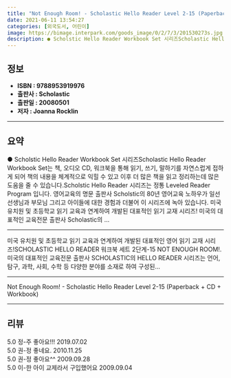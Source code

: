 ```yaml
---
title: "Not Enough Room! - Scholastic Hello Reader Level 2-15 (Paperback + CD + Workbook)"
date: 2021-06-11 13:54:27
categories: [외국도서, 어린이]
image: https://bimage.interpark.com/goods_image/0/2/7/3/201530273s.jpg
description: ● Scholstic Hello Reader Workbook Set 시리즈Scholastic Hello Reader Workbook Set는 책, 오디오 CD, 워크북을 통해 읽기, 쓰기, 말하기를 자연스럽게 접하게 되어 책의 내용을 체계적으로 익힐 수 있고 이후 더 많은 책을 읽고
---
```


## **정보**

- **ISBN : 9788953919976**
- **출판사 : Scholastic**
- **출판일 : 20080501**
- **저자 : Joanna Rocklin**

------



## **요약**

●  Scholstic Hello Reader Workbook Set 시리즈Scholastic Hello Reader Workbook Set는 책, 오디오 CD, 워크북을 통해 읽기, 쓰기, 말하기를 자연스럽게 접하게 되어 책의 내용을 체계적으로 익힐 수 있고 이후 더 많은 책을 읽고 정리하는데 많은 도움을 줄 수 있습니다.Scholstic Hello Reader 시리즈는 정통 Leveled Reader Program 입니다. 영어교육의 명문 출판사 Scholstic의 80년 영어교육 노하우가 일선 선생님과 부모님 그리고 아이들에 대한 경험과 더불어 이 시리즈에 녹아 있습니다. 미국 유치원 및 초등학교 읽기 교육과 연계하여 개발된 대표적인 읽기 교재 시리즈! 미국의 대표적인 교육전문 출판사 Scholastic의 ...

------

미국 유치원 및 초등학교 읽기 교육과 연계하여 개발된 대표적인 영어 읽기 교재 시리즈!SCHOLASTIC HELLO READER 워크북 세트 2단계-15 NOT ENOUGH ROOM!. 미국의 대표적인 교육전문 출판사 SCHOLASTIC의 HELLO READER 시리즈는 언어, 탐구, 과학, 사회, 수학 등 다양한 분야를 소재로 하여 구성된... 

------


Not Enough Room! - Scholastic Hello Reader Level 2-15 (Paperback + CD + Workbook) 

------


## **리뷰** 

5.0 정-주 좋아요!!! 2019.07.02 <br/>5.0 권-정 좋네요. 2010.11.25 <br/>5.0 권-정 좋아요^^ 2009.09.28 <br/>5.0 이-한 아이 교제라서 구입했어요 2009.09.04 <br/>